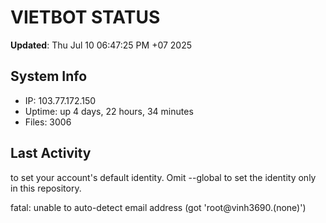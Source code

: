 # VIETBOT STATUS
**Updated**: Thu Jul 10 06:47:25 PM +07 2025

## System Info
- IP: 103.77.172.150
- Uptime: up 4 days, 22 hours, 34 minutes
- Files: 3006

## Last Activity

to set your account's default identity.
Omit --global to set the identity only in this repository.

fatal: unable to auto-detect email address (got 'root@vinh3690.(none)')
